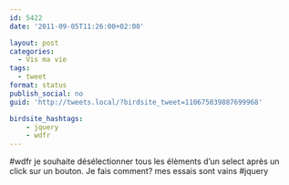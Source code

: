 ```yaml
---
id: 5422
date: '2011-09-05T11:26:00+02:00'

layout: post
categories:
  - Vis ma vie
tags:
  - tweet
format: status
publish_social: no
guid: 'http://tweets.local/?birdsite_tweet=110675039887699968'

birdsite_hashtags:
    - jquery
    - wdfr
---
```


\#wdfr je souhaite désélectionner tous les élèments d’un select après un click sur un bouton. Je fais comment? mes essais sont vains #jquery
